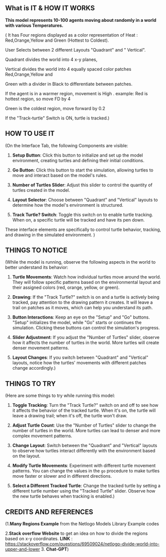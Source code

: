 ## What is IT & HOW IT WORKS

**This model represents 10-100 agents moving about randomly in a world with various Temperatures.**

( It has Four regions displayed as a color representation of Heat : Red,Orange,Yellow   and Green (Hottest to Coldest).

 User Selects between 2 different Layouts "Quadrant" and " Vertical".
 
 Quadrant divides the world into 4 x-y planes,

 Vertical divides the world into 4 equally spaced color patches Red,Orange,Yellow and 

 Green with a divider in Black to differentiate between patches.

 If the agent is in a warmer region, movement is High . example: Red is hottest
 region, so move FD by 4

 Green is the coldest region, move forward by 0.2

 If the "Track-turtle" Switch is ON, turtle is tracked.)

## HOW TO USE IT

(On the Interface Tab, the following Components are visible:

1. **Setup Button**: Click this button to initialize and set up the model environment, creating turtles and defining their initial conditions.

2. **Go Button**: Click this button to start the simulation, allowing turtles to move and interact based on the model's rules.

3. **Number of Turtles Slider**: Adjust this slider to control the quantity of turtles created in the model.

4. **Layout Selector**: Choose between "Quadrant" and "Vertical" layouts to determine how the model's environment is structured.

5. **Track Turtle? Switch**: Toggle this switch on to enable turtle tracking. When on, a specific turtle will be tracked and have its pen down.


These interface elements are specifically to control turtle behavior, tracking, and drawing in the simulated environment. )

## THINGS TO NOTICE


(While the model is running, observe the following aspects in the world to better understand its behavior:

1. **Turtle Movements**: Watch how individual turtles move around the world. They will follow specific patterns based on the environmental layout and their assigned colors (red, orange, yellow, or green).

2. **Drawing**: If the "Track Turtle?" switch is on and a turtle is actively being tracked, pay attention to the drawing pattern it creates. It will leave a trail on patches as it moves, which can help you understand its path.

3. **Button Interactions**: Keep an eye on the "Setup" and "Go" buttons. "Setup" initializes the model, while "Go" starts or continues the simulation. Clicking these buttons can control the simulation's progress.

4. **Slider Adjustment**: If you adjust the "Number of Turtles" slider, observe how it affects the number of turtles in the world. More turtles will create denser movement patterns.

5. **Layout Changes**: If you switch between "Quadrant" and "Vertical" layouts, notice how the turtles' movements with different patches change accordingly.)

## THINGS TO TRY

(Here are some things to try while running this model:

1. **Toggle Tracking**: Turn the "Track Turtle?" switch on and off to see how it affects the behavior of the tracked turtle. When it's on, the turtle will leave a drawing trail; when it's off, the turtle won't draw.

2. **Adjust Turtle Count**: Use the "Number of Turtles" slider to change the number of turtles in the world. More turtles can lead to denser and more complex movement patterns.

3. **Change Layout**: Switch between the "Quadrant" and "Vertical" layouts to observe how turtles interact differently with the environment based on the layout.

4. **Modify Turtle Movements**: Experiment with different turtle movement patterns. You can change the values in the `go` procedure to make turtles move faster or slower and in different directions.

5. **Select a Different Tracked Turtle**: Change the tracked turtle by setting a different turtle number using the "Tracked Turtle" slider. Observe how the new turtle behaves when tracking is enabled.)


## CREDITS AND REFERENCES

(1.**Many Regions Example** from the Netlogo Models Library Example codes

 2.**Stack overflow Website** to get an idea on how to divide the regions based on x-y coordinates.
 **LINK** : https://stackoverflow.com/questions/69509024/netlogo-divide-world-into-upper-and-lower
3. **Chat-GPT**)
